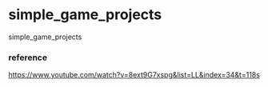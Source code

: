# simple_game_projects
simple_game_projects

### reference
https://www.youtube.com/watch?v=8ext9G7xspg&list=LL&index=34&t=118s
